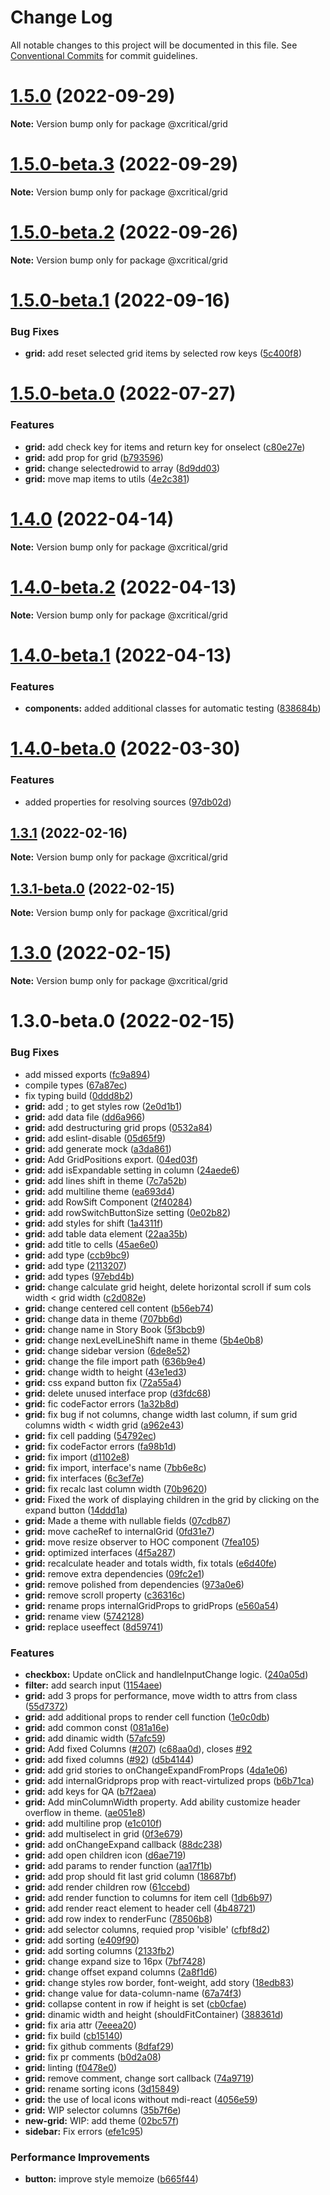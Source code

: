 # Change Log

All notable changes to this project will be documented in this file.
See [Conventional Commits](https://conventionalcommits.org) for commit guidelines.

# [1.5.0](https://github.com/xcritical-software/xc-front-kit/compare/@xcritical/grid@1.5.0-beta.3...@xcritical/grid@1.5.0) (2022-09-29)

**Note:** Version bump only for package @xcritical/grid





# [1.5.0-beta.3](https://github.com/xcritical-software/xc-front-kit/compare/@xcritical/grid@1.5.0-beta.2...@xcritical/grid@1.5.0-beta.3) (2022-09-29)

**Note:** Version bump only for package @xcritical/grid





# [1.5.0-beta.2](https://github.com/xcritical-software/xc-front-kit/compare/@xcritical/grid@1.5.0-beta.1...@xcritical/grid@1.5.0-beta.2) (2022-09-26)

**Note:** Version bump only for package @xcritical/grid





# [1.5.0-beta.1](https://github.com/xcritical-software/xc-front-kit/compare/@xcritical/grid@1.5.0-beta.0...@xcritical/grid@1.5.0-beta.1) (2022-09-16)


### Bug Fixes

* **grid:** add reset selected grid items by selected row keys ([5c400f8](https://github.com/xcritical-software/xc-front-kit/commit/5c400f80ce99aced2a4472b1f66503717f65fc7d))





# [1.5.0-beta.0](https://github.com/xcritical-software/xc-front-kit/compare/@xcritical/grid@1.4.0...@xcritical/grid@1.5.0-beta.0) (2022-07-27)


### Features

* **grid:** add check key for items and return key for onselect ([c80e27e](https://github.com/xcritical-software/xc-front-kit/commit/c80e27e507c2c215fd419b200ab846823ffd3434))
* **grid:** add prop for grid ([b793596](https://github.com/xcritical-software/xc-front-kit/commit/b7935961a366d0ee77c2eee6009d34a890fc7279))
* **grid:** change selectedrowid to array ([8d9dd03](https://github.com/xcritical-software/xc-front-kit/commit/8d9dd0328336562676f8b88b1ec43bf1c4073c19))
* **grid:** move map items to utils ([4e2c381](https://github.com/xcritical-software/xc-front-kit/commit/4e2c3819443f1ac43e8ed6ab6b8771d47362d40c))





# [1.4.0](https://github.com/xcritical-software/xc-front-kit/compare/@xcritical/grid@1.4.0-beta.2...@xcritical/grid@1.4.0) (2022-04-14)

**Note:** Version bump only for package @xcritical/grid





# [1.4.0-beta.2](https://github.com/xcritical-software/xc-front-kit/compare/@xcritical/grid@1.4.0-beta.1...@xcritical/grid@1.4.0-beta.2) (2022-04-13)

**Note:** Version bump only for package @xcritical/grid





# [1.4.0-beta.1](https://github.com/xcritical-software/xc-front-kit/compare/@xcritical/grid@1.4.0-beta.0...@xcritical/grid@1.4.0-beta.1) (2022-04-13)


### Features

* **components:** added additional classes for automatic testing ([838684b](https://github.com/xcritical-software/xc-front-kit/commit/838684b1e96cd2a9a40620e7a67cb49b78c594b1))





# [1.4.0-beta.0](https://github.com/xcritical-software/xc-front-kit/compare/@xcritical/grid@1.3.1...@xcritical/grid@1.4.0-beta.0) (2022-03-30)


### Features

* added properties for resolving sources ([97db02d](https://github.com/xcritical-software/xc-front-kit/commit/97db02d3db87f45c151befbdb3d6e43f44d66997))





## [1.3.1](https://github.com/xcritical-software/xc-front-kit/compare/@xcritical/grid@1.3.1-beta.0...@xcritical/grid@1.3.1) (2022-02-16)

**Note:** Version bump only for package @xcritical/grid





## [1.3.1-beta.0](https://github.com/xcritical-software/xc-front-kit/compare/@xcritical/grid@1.3.0...@xcritical/grid@1.3.1-beta.0) (2022-02-15)

**Note:** Version bump only for package @xcritical/grid





# [1.3.0](https://github.com/xcritical-software/xc-front-kit/compare/@xcritical/grid@1.3.0-beta.0...@xcritical/grid@1.3.0) (2022-02-15)

**Note:** Version bump only for package @xcritical/grid





# 1.3.0-beta.0 (2022-02-15)


### Bug Fixes

* add missed exports ([fc9a894](https://github.com/xcritical-software/xc-front-kit/commit/fc9a894ad7c29fae1f4a69dfbbae0da76643fc7c))
* compile types ([67a87ec](https://github.com/xcritical-software/xc-front-kit/commit/67a87ecdec159e9f613a0836ee4189c508ef7f7e))
* fix typing build ([0ddd8b2](https://github.com/xcritical-software/xc-front-kit/commit/0ddd8b21b5e0057619fe1fb9be9fb5d79fd1c2ac))
* **grid:** add ; to get styles row ([2e0d1b1](https://github.com/xcritical-software/xc-front-kit/commit/2e0d1b1c879760630bc0524923602130fb52309b))
* **grid:** add data file ([dd6a966](https://github.com/xcritical-software/xc-front-kit/commit/dd6a966aea37f74fae2026a3ec65d722ed4a16b7))
* **grid:** add destructuring grid props ([0532a84](https://github.com/xcritical-software/xc-front-kit/commit/0532a84eae2c715159281f96f1c1487133c486ec))
* **grid:** add eslint-disable ([05d65f9](https://github.com/xcritical-software/xc-front-kit/commit/05d65f92eff455354d273fb286e75c1a477db460))
* **grid:** add generate mock ([a3da861](https://github.com/xcritical-software/xc-front-kit/commit/a3da861c67ab11f2f487e4b975112041b06a17de))
* **grid:** Add GridPositions export. ([04ed03f](https://github.com/xcritical-software/xc-front-kit/commit/04ed03f1ab3a4e2233a0ae9d4e0e9cf8bc9ea7a0))
* **grid:** add isExpandable setting in column ([24aede6](https://github.com/xcritical-software/xc-front-kit/commit/24aede65da07c6206a834d217fb4d9ef2a81694a))
* **grid:** add lines shift in theme ([7c7a52b](https://github.com/xcritical-software/xc-front-kit/commit/7c7a52b1e99e3d96204e91b010346a1f643e0059))
* **grid:** add multiline theme ([ea693d4](https://github.com/xcritical-software/xc-front-kit/commit/ea693d499d099da93609470b16c0e66c68ddb805))
* **grid:** add RowSift Component ([2f40284](https://github.com/xcritical-software/xc-front-kit/commit/2f402840a427d3899471b0a18154f35086821ed3))
* **grid:** add rowSwitchButtonSize setting ([0e02b82](https://github.com/xcritical-software/xc-front-kit/commit/0e02b82d88c623a2022a11a1872b8eaafc6555bf))
* **grid:** add styles for shift ([1a4311f](https://github.com/xcritical-software/xc-front-kit/commit/1a4311f34a47f776f630a2b618e8069108f7e7a2))
* **grid:** add table data element ([22aa35b](https://github.com/xcritical-software/xc-front-kit/commit/22aa35b28ce4be48651d5b1529698a5382cc743c))
* **grid:** add title to cells ([45ae6e0](https://github.com/xcritical-software/xc-front-kit/commit/45ae6e0801099a3262c6ba79288abec46d7c675c))
* **grid:** add type ([ccb9bc9](https://github.com/xcritical-software/xc-front-kit/commit/ccb9bc97c6ec37247f7ca4f90fa8ee355f804eab))
* **grid:** add type ([2113207](https://github.com/xcritical-software/xc-front-kit/commit/211320763f839cdf0c4d2cd25a0138c9fb84dc94))
* **grid:** add types ([97ebd4b](https://github.com/xcritical-software/xc-front-kit/commit/97ebd4b847f2cfcd4750bd6f76a127169c16d0de))
* **grid:** change calculate grid height, delete horizontal scroll if sum cols width < grid width ([c2d082e](https://github.com/xcritical-software/xc-front-kit/commit/c2d082ee4d14d6bc1051abb86d4c2b8f01b73b5a))
* **grid:** change centered cell content ([b56eb74](https://github.com/xcritical-software/xc-front-kit/commit/b56eb741201326b3b969b14eb85deabad0ebe61f))
* **grid:** change data in theme ([707bb6d](https://github.com/xcritical-software/xc-front-kit/commit/707bb6d1e0acde0b33c0e8115322a51105b41e9a))
* **grid:** change name in Story Book ([5f3bcb9](https://github.com/xcritical-software/xc-front-kit/commit/5f3bcb98a6010fa19a8e062c2beedc2538a7e0f3))
* **grid:** change nexLevelLineShift name in theme ([5b4e0b8](https://github.com/xcritical-software/xc-front-kit/commit/5b4e0b887b8ee770a87fe9ace43397803c6f31e8))
* **grid:** change sidebar version ([6de8e52](https://github.com/xcritical-software/xc-front-kit/commit/6de8e52e7062bc5f61f005f18d7dcee33326d29a))
* **grid:** change the file import path ([636b9e4](https://github.com/xcritical-software/xc-front-kit/commit/636b9e4985132697df2dd6af1bb5ac75b5afdde7))
* **grid:** change width to height ([43e1ed3](https://github.com/xcritical-software/xc-front-kit/commit/43e1ed326d59a6b62b32628701f1042fdb3405ad))
* **grid:** css expand button fix ([72a55a4](https://github.com/xcritical-software/xc-front-kit/commit/72a55a477e010aa827bd68a8214413b90c3f1bfd))
* **grid:** delete unused interface prop ([d3fdc68](https://github.com/xcritical-software/xc-front-kit/commit/d3fdc68c8f971c9aa29237c897c50033e0fd55dc))
* **grid:** fic codeFactor errors ([1a32b8d](https://github.com/xcritical-software/xc-front-kit/commit/1a32b8dfd922aa5f9f6568777ae82b365bfdae64))
* **grid:** fix bug if not columns, change width last column, if sum grid columns width < width grid ([a962e43](https://github.com/xcritical-software/xc-front-kit/commit/a962e438aef82fec3d6d5e3614af5c849a7d1781))
* **grid:** fix cell padding ([54792ec](https://github.com/xcritical-software/xc-front-kit/commit/54792ecfd1db3e1d56591efc95ea27a4eea6bb4d))
* **grid:** fix codeFactor errors ([fa98b1d](https://github.com/xcritical-software/xc-front-kit/commit/fa98b1d0fd833be6543ff67434e7e084a7508532))
* **grid:** fix import ([d1102e8](https://github.com/xcritical-software/xc-front-kit/commit/d1102e8dbae5219d603b7dba26dc0b4f9c25763b))
* **grid:** fix import, interface's name ([7bb6e8c](https://github.com/xcritical-software/xc-front-kit/commit/7bb6e8c36a697ba29d432b88c09ea651f90b69c2))
* **grid:** fix interfaces ([6c3ef7e](https://github.com/xcritical-software/xc-front-kit/commit/6c3ef7e0215f83bea3636b89970f618b340f3c79))
* **grid:** fix recalc last column width ([70b9620](https://github.com/xcritical-software/xc-front-kit/commit/70b962014098637ebb238648dbcc59976b3c94ac))
* **grid:** Fixed the work of displaying children in the grid by clicking on the expand button ([14ddd1a](https://github.com/xcritical-software/xc-front-kit/commit/14ddd1a41355330eacb5db4648fe1999628273e4))
* **grid:** Made a theme with nullable fields ([07cdb87](https://github.com/xcritical-software/xc-front-kit/commit/07cdb8771464edfc860e4786c366c0fd71200d8d))
* **grid:** move cacheRef to internalGrid ([0fd31e7](https://github.com/xcritical-software/xc-front-kit/commit/0fd31e7a4d996c181b398c3247a13ed93331ce88))
* **grid:** move resize observer to HOC component ([7fea105](https://github.com/xcritical-software/xc-front-kit/commit/7fea1054533350bb741c35cd01cc1d7b41f3b8ce))
* **grid:** optimized interfaces ([4f5a287](https://github.com/xcritical-software/xc-front-kit/commit/4f5a2876e5f4d4d9de82c23492f02840e4ebab53))
* **grid:** recalculate header and totals width, fix totals ([e6d40fe](https://github.com/xcritical-software/xc-front-kit/commit/e6d40fe347ea098f859f28cfe1339050f283ccd0))
* **grid:** remove extra dependencies ([09fc2e1](https://github.com/xcritical-software/xc-front-kit/commit/09fc2e106dde6222e5addbd504a1a38891431448))
* **grid:** remove polished from dependencies ([973a0e6](https://github.com/xcritical-software/xc-front-kit/commit/973a0e69a7261b5ffb467902a3dd9cbb5f0ba1a5))
* **grid:** remove scroll property ([c36316c](https://github.com/xcritical-software/xc-front-kit/commit/c36316c56716c4755df616560f2c739cd776a960))
* **grid:** rename props internalGridProps to gridProps ([e560a54](https://github.com/xcritical-software/xc-front-kit/commit/e560a541b790c641456e3ffdbee98d7ebf9bef10))
* **grid:** rename view ([5742128](https://github.com/xcritical-software/xc-front-kit/commit/5742128ab3c35eee20bd4fe474d695e976034bcd))
* **grid:** replace useeffect ([8d59741](https://github.com/xcritical-software/xc-front-kit/commit/8d5974183c66a6ca1bb0cd4e9a9cc3d606604924))


### Features

* **checkbox:** Update onClick and handleInputChange logic. ([240a05d](https://github.com/xcritical-software/xc-front-kit/commit/240a05df73fb5c386fb779811c59fd27383eb488))
* **filter:** add search input ([1154aee](https://github.com/xcritical-software/xc-front-kit/commit/1154aeeafb87576f6be7aec0a37a53cb3a1bd4f9))
* **grid:** add 3 props for performance, move width to attrs from class ([55d7372](https://github.com/xcritical-software/xc-front-kit/commit/55d737296393e198a1893690cd3aa43616337c96))
* **grid:** add additional props to render cell function ([1e0c0db](https://github.com/xcritical-software/xc-front-kit/commit/1e0c0dba0a0df0a3362485cbe5d63b29c6f1535f))
* **grid:** add common const ([081a16e](https://github.com/xcritical-software/xc-front-kit/commit/081a16e8dfca4021e80c19db0a93bf48e413897d))
* **grid:** add dinamic width ([57afc59](https://github.com/xcritical-software/xc-front-kit/commit/57afc59cd5baff20e2aaa01b5bb0562b6e5d900b))
* **grid:** Add fixed Columns ([#207](https://github.com/xcritical-software/xc-front-kit/issues/207)) ([c68aa0d](https://github.com/xcritical-software/xc-front-kit/commit/c68aa0db2617da95668075f8ed90372fbf7005d2)), closes [#92](https://github.com/xcritical-software/xc-front-kit/issues/92)
* **grid:** add fixed columns ([#92](https://github.com/xcritical-software/xc-front-kit/issues/92)) ([d5b4144](https://github.com/xcritical-software/xc-front-kit/commit/d5b414443ff12368bf34e2b255bf7482e614d71f))
* **grid:** add grid stories to onChangeExpandFromProps ([4da1e06](https://github.com/xcritical-software/xc-front-kit/commit/4da1e061a566ab095268eae8c99ddc3409df7001))
* **grid:** add internalGridprops prop with react-virtulized props ([b6b71ca](https://github.com/xcritical-software/xc-front-kit/commit/b6b71cabb5f04f00e0ffbb2299d2020cacf99291))
* **grid:** add keys for QA ([b7f2aea](https://github.com/xcritical-software/xc-front-kit/commit/b7f2aea5bfde0cd11f6d57a633f562e5a2602344))
* **grid:** Add minColumnWidth property. Add ability customize header overflow in theme. ([ae051e8](https://github.com/xcritical-software/xc-front-kit/commit/ae051e87f179303c803bb989e06d385316993373))
* **grid:** add multiline prop ([e1c010f](https://github.com/xcritical-software/xc-front-kit/commit/e1c010f0adaf20b8cf89b912020cc965acdf020d))
* **grid:** add multiselect in grid ([0f3e679](https://github.com/xcritical-software/xc-front-kit/commit/0f3e6793010e0040687a774edb2ca2516e19c362))
* **grid:** add onChangeExpand callback ([88dc238](https://github.com/xcritical-software/xc-front-kit/commit/88dc23836a6437cba46f4ae72d1c3d1222f359f4))
* **grid:** add open children icon ([d6ae719](https://github.com/xcritical-software/xc-front-kit/commit/d6ae719bbaadf7df8a15997370d5d5407dfffd37))
* **grid:** add params to render function ([aa17f1b](https://github.com/xcritical-software/xc-front-kit/commit/aa17f1bfb416d95dec9d373e86e108c97c61d707))
* **grid:** add prop should fit last grid column ([18687bf](https://github.com/xcritical-software/xc-front-kit/commit/18687bfe230810b47eccc8583c0510295f4773cc))
* **grid:** add render children row ([61ccebd](https://github.com/xcritical-software/xc-front-kit/commit/61ccebd1553b2ba7fa4c21cb446d83f9857db873))
* **grid:** add render function to columns for item cell ([1db6b97](https://github.com/xcritical-software/xc-front-kit/commit/1db6b973c2a6724df0a5e06d8637a80fce636356))
* **grid:** add render react element to header cell ([4b48721](https://github.com/xcritical-software/xc-front-kit/commit/4b48721d752ba86281b441099ca441e1f89952a5))
* **grid:** add row index to renderFunc ([78506b8](https://github.com/xcritical-software/xc-front-kit/commit/78506b88b8a1ec2efcb72965120c5e1da7ec18b2))
* **grid:** add selector columns, requied prop 'visible' ([cfbf8d2](https://github.com/xcritical-software/xc-front-kit/commit/cfbf8d2d44e922b256dbc467bca009a9605db83c))
* **grid:** add sorting ([e409f90](https://github.com/xcritical-software/xc-front-kit/commit/e409f90fab7f0972efa20f0b7b6b892d37af3eb0))
* **grid:** add sorting columns ([2133fb2](https://github.com/xcritical-software/xc-front-kit/commit/2133fb275691168b073b2d5a1f2d4df5df00854e))
* **grid:** change expand size to 16px ([7bf7428](https://github.com/xcritical-software/xc-front-kit/commit/7bf742875c9646c277679385c86e0bf6f2dda817))
* **grid:** change offset expand columns ([2a8f1d6](https://github.com/xcritical-software/xc-front-kit/commit/2a8f1d68059394e427c73f03157c3ac41f4b4aa2))
* **grid:** change styles row border, font-weight, add story ([18edb83](https://github.com/xcritical-software/xc-front-kit/commit/18edb83b58a2ca3e083d6bc43f401a1702a0210e))
* **grid:** change value for data-column-name ([67a74f3](https://github.com/xcritical-software/xc-front-kit/commit/67a74f3f9047105edfcfb306749d4435866f332f))
* **grid:** collapse content in row if height is set ([cb0cfae](https://github.com/xcritical-software/xc-front-kit/commit/cb0cfae5e5c6148ff36122ff902494e0f2cdce00))
* **grid:** dinamic width and height (shouldFitContainer) ([388361d](https://github.com/xcritical-software/xc-front-kit/commit/388361dcac2becfc36e22274b4692cf22922919c))
* **grid:** fix aria attr ([7eeea20](https://github.com/xcritical-software/xc-front-kit/commit/7eeea20c09e4428c1329d0416fca63f0ec7e3910))
* **grid:** fix build ([cb15140](https://github.com/xcritical-software/xc-front-kit/commit/cb151408c22d545d683fedccba30c5bae2a24985))
* **grid:** fix github comments ([8dfaf29](https://github.com/xcritical-software/xc-front-kit/commit/8dfaf298d24845d4acefd864793d0a42ecf0892b))
* **grid:** fix pr comments ([b0d2a08](https://github.com/xcritical-software/xc-front-kit/commit/b0d2a086930bc80d5700d0b8d50654f8c92966da))
* **grid:** linting ([f0478e0](https://github.com/xcritical-software/xc-front-kit/commit/f0478e05a579e9cf62e402b375b59c30e5196e2a))
* **grid:** remove comment, change sort callback ([74a9719](https://github.com/xcritical-software/xc-front-kit/commit/74a9719094f16b026c877b84db82b6b920229e9f))
* **grid:** rename sorting icons ([3d15849](https://github.com/xcritical-software/xc-front-kit/commit/3d158499fd1cac1374524b69ea54760ff16e767d))
* **grid:** the use of local icons without mdi-react ([4056e59](https://github.com/xcritical-software/xc-front-kit/commit/4056e598c9300b565263f34bc7520313f55328c1))
* **grid:** WIP selector columns ([35b7f6e](https://github.com/xcritical-software/xc-front-kit/commit/35b7f6efe2b76f058b9cf9a6930c233be77a7c9d))
* **new-grid:** WIP: add theme ([02bc57f](https://github.com/xcritical-software/xc-front-kit/commit/02bc57f7fc704ed7b2b51c23080dc87820e76d41))
* **sidebar:** Fix errors ([efe1c95](https://github.com/xcritical-software/xc-front-kit/commit/efe1c9543a8a5c4cd6c06a3427b2c0c92a9d9936))


### Performance Improvements

* **button:** improve style memoize ([b665f44](https://github.com/xcritical-software/xc-front-kit/commit/b665f447082a1a8f4ff2b8ba1f197028e96e51ce))
